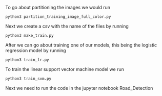 To go about partitioning the images we would run
```
python3 partition_training_image_full_color.py
```
Next we create a csv with the name of the files by running
```
python3 make_train.py
```
After we can go about training one of our models, this being the logistic regression model by running

```
python3 train_lr.py
```

To train the linear support vector machine model we run

```
python3 train_svm.py
```

Next we need to run the code in the jupyter notebook Road_Detection

